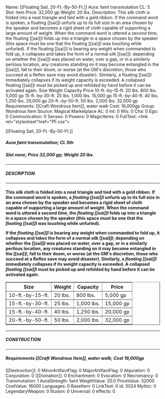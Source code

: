 Name: [[Floating Sail, 20-Ft.-By-50-Ft.]]
Aura: faint transmutation
CL: 5
Slot: item
Price: 32,000 gp
Weight: 20 lbs.
Description: This silk cloth is folded into a neat triangle and tied with a gold ribbon. If the command word is spoken, a floating [[sai]]l unfurls up to its full size in an area chosen by the speaker and becomes a rigid sheet of cloth capable of supporting a large amount of weight. When the command word is uttered a second time, the floating [[sai]]l folds up into a triangle in a space chosen by the speaker (this space must be one that the floating [[sai]]l was touching while unfurled). If the floating [[sai]]l is bearing any weight when commanded to fold up, it collapses and takes the form of a normal silk [[sai]]l; depending on whether the [[sai]]l was placed on water, over a gap, or in a similarly perilous location, any creatures standing on it may become entangled in the [[sai]]l, fall to their doom, or worse (at the GM's discretion, those who succeed at a Reflex save may avoid disaster). Similarly, a floating [[sai]]l immediately collapses if its weight capacity is exceeded. A collapsed floating [[sai]]l must be picked up and refolded by hand before it can be activated again. Size Weight Capacity Price 10-ft.-by-15-ft. 20 lbs. 800 lbs. 5,000 gp 15-ft.-by-30-ft. 25 lbs. 1,000 lbs. 15,000 gp 15-ft.-by-40-ft. 40 lbs. 1,250 lbs. 20,000 gp 20-ft.-by-50-ft. 50 lbs. 2,000 lbs. 32,000 gp
Requirements: [[Craft Wondrous Item]], water walk
Cost: 16,000gp
Group: Wondrous Item
Source: Magical Marketplace
AL: 0
Int: 0
Wis: 0
Cha: 0
Ego: 0
Communication: 0
Senses: 0
Powers: 0
MagicItems: 0
FullText: <link rel="stylesheet"href="PF.css"><div class="heading"><p class="alignleft">[[Floating Sail, 20-Ft.-By-50-Ft.]]</p><div style="clear: both;"></div></div><div><h5><b>Aura </b>faint transmutation; <b>CL </b>5th</h5><h5><b>Slot </b>none; <b>Price </b>32,000 gp; <b>Weight </b>20 lbs.</h5></div><hr/><div><h5><b>DESCRIPTION</b></h5></div><hr/><div><h4><p>This silk cloth is folded into a neat triangle and tied with a gold ribbon. If the command word is spoken, a <i>floating [[sai]]l</i> unfurls up to its full size in an area chosen by the speaker and becomes a rigid sheet of cloth capable of supporting a large amount of weight. When the command word is uttered a second time, the <i>floating [[sai]]l</i> folds up into a triangle in a space chosen by the speaker (this space must be one that the <i>floating [[sai]]l</i> was touching while unfurled).</p><p>If the <i>floating [[sai]]l</i> is bearing any weight when commanded to fold up, it collapses and takes the form of a normal silk [[sai]]l; depending on whether the [[sai]]l was placed on water, over a gap, or in a similarly perilous location, any creatures standing on it may become entangled in the [[sai]]l, fall to their doom, or worse (at the GM's discretion, those who succeed at a Reflex save may avoid disaster). Similarly, a <i>floating [[sai]]l</i> immediately collapses if its weight capacity is exceeded. A collapsed <i>floating [[sai]]l</i> must be picked up and refolded by hand before it can be activated again.</p> <table border ='1'><tr><th>Size</th><th>Weight</th><th>Capacity</th><th>Price</th></tr><tr><td>10-ft.-by-15-ft.</td><td>20 lbs.</td><td>800 lbs.</td><td>5,000 gp</td></tr><tr><td>15-ft.-by-30-ft.</td><td>25 lbs.</td><td>1,000 lbs.</td><td>15,000 gp</td></tr><tr><td>15-ft.-by-40-ft.</td><td>40 lbs.</td><td>1,250 lbs.</td><td>20,000 gp</td></tr><tr><td>20-ft.-by-50-ft.</td><td>50 lbs.</td><td>2,000 lbs.</td><td>32,000 gp</td></tr></table> </h4></div><hr/><div><h5><b>CONSTRUCTION</b></h5></div><hr/><div><h5><b>Requirements </b>[[Craft Wondrous Item]], <i>water walk</i>; <b>Cost </b>16,000gp</h5></div>
[[Destruction]]: 0
MinorArtifactFlag: 0
MajorArtifactFlag: 0
Abjuration: 0
Conjuration: 0
[[Divination]]: 0
Enchantment: 0
Evocation: 0
Necromancy: 0
Transmutation: 1
AuraStrength: faint
WeightValue: 20.0
PriceValue: 32000
CostValue: 16000
Languages: 0
BaseItem: 0
LinkText: 0
id: 3024
Mythic: 0
LegendaryWeapon: 0
Illusion: 0
Universal: 0
effects: 0
